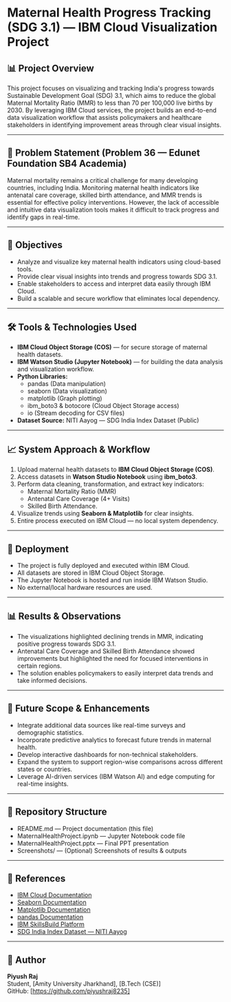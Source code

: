 # Maternal Health Progress Tracking (SDG 3.1) — IBM Cloud Visualization Project

## 📊 Project Overview
This project focuses on visualizing and tracking India's progress towards Sustainable Development Goal (SDG) 3.1, which aims to reduce the global Maternal Mortality Ratio (MMR) to less than 70 per 100,000 live births by 2030. By leveraging IBM Cloud services, the project builds an end-to-end data visualization workflow that assists policymakers and healthcare stakeholders in identifying improvement areas through clear visual insights.

---

## 📌 Problem Statement (Problem 36 — Edunet Foundation SB4 Academia)
Maternal mortality remains a critical challenge for many developing countries, including India. Monitoring maternal health indicators like antenatal care coverage, skilled birth attendance, and MMR trends is essential for effective policy interventions. However, the lack of accessible and intuitive data visualization tools makes it difficult to track progress and identify gaps in real-time.

---

## 🎯 Objectives
- Analyze and visualize key maternal health indicators using cloud-based tools.
- Provide clear visual insights into trends and progress towards SDG 3.1.
- Enable stakeholders to access and interpret data easily through IBM Cloud.
- Build a scalable and secure workflow that eliminates local dependency.

---

## 🛠️ Tools & Technologies Used
- **IBM Cloud Object Storage (COS)** — for secure storage of maternal health datasets.
- **IBM Watson Studio (Jupyter Notebook)** — for building the data analysis and visualization workflow.
- **Python Libraries:**
  - pandas (Data manipulation)
  - seaborn (Data visualization)
  - matplotlib (Graph plotting)
  - ibm_boto3 & botocore (Cloud Object Storage access)
  - io (Stream decoding for CSV files)
- **Dataset Source:** NITI Aayog — SDG India Index Dataset (Public)

---

## 📈 System Approach & Workflow
1. Upload maternal health datasets to **IBM Cloud Object Storage (COS)**.
2. Access datasets in **Watson Studio Notebook** using **ibm_boto3**.
3. Perform data cleaning, transformation, and extract key indicators:
   - Maternal Mortality Ratio (MMR)
   - Antenatal Care Coverage (4+ Visits)
   - Skilled Birth Attendance.
4. Visualize trends using **Seaborn & Matplotlib** for clear insights.
5. Entire process executed on IBM Cloud — no local system dependency.

---

## 🚀 Deployment
- The project is fully deployed and executed within IBM Cloud.
- All datasets are stored in IBM Cloud Object Storage.
- The Jupyter Notebook is hosted and run inside IBM Watson Studio.
- No external/local hardware resources are used.

---

## 📊 Results & Observations
- The visualizations highlighted declining trends in MMR, indicating positive progress towards SDG 3.1.
- Antenatal Care Coverage and Skilled Birth Attendance showed improvements but highlighted the need for focused interventions in certain regions.
- The solution enables policymakers to easily interpret data trends and take informed decisions.

---

## 🔮 Future Scope & Enhancements
- Integrate additional data sources like real-time surveys and demographic statistics.
- Incorporate predictive analytics to forecast future trends in maternal health.
- Develop interactive dashboards for non-technical stakeholders.
- Expand the system to support region-wise comparisons across different states or countries.
- Leverage AI-driven services (IBM Watson AI) and edge computing for real-time insights.

---

## 📂 Repository Structure
- README.md — Project documentation (this file)
- MaternalHealthProject.ipynb — Jupyter Notebook code file
- MaternalHealthProject.pptx — Final PPT presentation
- Screenshots/ — (Optional) Screenshots of results & outputs


---

## 📜 References
- [IBM Cloud Documentation](https://cloud.ibm.com/docs)
- [Seaborn Documentation](https://seaborn.pydata.org/)
- [Matplotlib Documentation](https://matplotlib.org/)
- [pandas Documentation](https://pandas.pydata.org/docs/)
- [IBM SkillsBuild Platform](https://skillsbuild.org/)
- [SDG India Index Dataset — NITI Aayog](https://niti.gov.in/sdg-india-index-dashboard)

---

## 🔗 Author
**Piyush Raj**  
Student, [Amity University Jharkhand], [B.Tech (CSE)]  
GitHub: [https://github.com/piyushraj8235]



